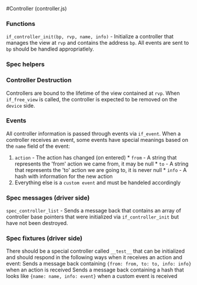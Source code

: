 #Controller (controller.js)

### Functions
`if_controller_init(bp, rvp, name, info)` - Initialize a controller that manages the view at `rvp` and contains the address `bp`. All events are sent to `bp` should be handled appropriatlely.

### Spec helpers

### Controller Destruction
Controllers are bound to the lifetime of the view contained at `rvp`.  When `if_free_view` is called, the controller is expected to be removed on the `device` side.

### Events
All controller information is passed through events via `if_event`. When a controller receives an event, some events have
special meanings based on the `name` field of the event:
  1. `action` - The action has changed (on entered)
    * `from` - A string that represents the 'from' action we came from, it may be null
    * `to`   - A string that represents the 'to' action we are going to, it is never null
    * `info` - A hash with information for the new action
  2. Everything else is a `custom event` and must be handeled accordingly

### Spec messages (driver side)
`spec_controller_list` - Sends a message back that contains an array of controller base pointers that were initialized via `if_controller_init`
but have not been destroyed.

### Spec fixtures (driver side)
There should be a special controller called `__test__` that can be initialized and should respond in the following ways when it receives an action and
event:
  Sends a message back containing `{from: from, to: to, info: info}` when an action is received
  Sends a message back containing a hash that looks like `{name: name, info: event}` when a custom event is received
